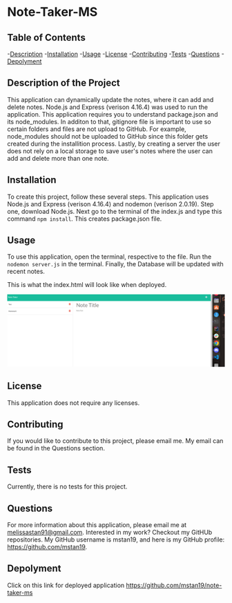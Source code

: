 # Note-Taker-MS

## Table of Contents
-[Description](#description) 
-[Installation](#installation) 
-[Usage](#usage)
-[License](#license)
-[Contributing](#contributing) 
-[Tests](#tests) 
-[Questions](#questions) 
-[Depolyment](#depolyment)

## Description of the Project
This application can dynamically update the notes, where it can add and delete notes. Node.js and Express (verison 4.16.4) was used to run the application. This application requires you to understand package.json and its node_modules. In additon to that, gitignore file is important to use so certain folders and files are not upload to GitHub. For example, node_modules should not be uploaded to GitHub since this folder gets created during the installition process. Lastly, by creating a server the user does not rely on a local storage to save user's notes where the user can add and delete more than one note.


## Installation
To create this project, follow these several steps. This application uses Node.js and Express (verison 4.16.4) and nodemon (verison 2.0.19). Step one, download Node.js. Next go to the terminal of the index.js and type this command ```npm install```. This creates package.json file. 


## Usage
To use this application, open the terminal, respective to the file. Run the ```nodemon server.js``` in the terminal. Finally, the Database will be updated with recent notes. 

This is what the index.html will look like when deployed.

![NoteTakerMS mock-up](public/assets/images/note-teaker-mockup.png)

## License
This application does not require any licenses.

## Contributing
If you would like to contribute to this project, please email me. My email can be found in the Questions section.

## Tests
Currently, there is no tests for this project.

## Questions

For more information about this application, please email me at melissastan91@gmail.com. Interested in my work? Checkout my GitHUb repositories. My GitHub username is mstan19, and here is my GitHub profile: https://github.com/mstan19.


## Depolyment
Click on this link for deployed application
https://github.com/mstan19/note-taker-ms